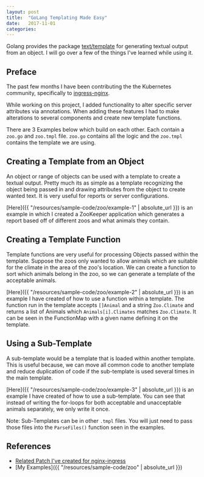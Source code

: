 ```yaml
---
layout: post
title:  "GoLang Templating Made Easy"
date:   2017-11-01
categories:
---
```


Golang provides the package [text/template](https://golang.org/pkg/text/template/) for generating textual output from an object.
I will go over a few of the things I've learned while using it.

## Preface ##

The past few months I have been contributing the the Kubernetes community, specifically to [ingress-nginx](https://github.com/kubernetes/ingress-nginx).

While working on this project, I added functionality to alter specific server attributes via annotations. When adding
these features I had to make alterations to several components and create new template functions.

There are 3 Examples below which build on each other. Each contain a `zoo.go` and `zoo.tmpl` file. `zoo.go` contains
all the logic and the `zoo.tmpl` contains the template we are using.

## Creating a Template from an Object ##

An object or range of objects can be used with a template to create a textual output. Pretty much its as simple as a template
recognizing the object being passed in and drawing attributes from the object to create wanted text. It is very useful for
reports or server configurations.

[Here]({{ "/resources/sample-code/zoo/example-1" | absolute_url }}) is an example in which I created a ZooKeeper application
which generates a report based off of different zoos and what animals they contain.

## Creating a Template Function ##

Template functions are very useful for processing Objects passed within the template. Suppose the zoos only wanted to
allow animals which are suitable for the climate in the area of the zoo's location. We can create a function to sort
which animals belong in the zoo, so we can generate a template of the acceptable animals.

[Here]({{ "/resources/sample-code/zoo/example-2" | absolute_url }}) is an example I have created of how to use a function within a
template. The function run in the template accepts `[]Animal` and a string `Zoo.Climate` and returns a list of Animals which
`Animals[i].Climates` matches `Zoo.Climate`. It can be seen in the FunctionMap with a given name defining it on the template.

## Using a Sub-Template ##

A sub-template would be a template that is loaded within another template. This is useful because, we can move all
common code to another template and reduce duplication of code if the sub-template is used several times in the main template.

[Here]({{ "/resources/sample-code/zoo/example-3" | absolute_url }}) is an example I have created of how to use a sub-template.
You can see that instead of writing the for-loops for both acceptable and unacceptable animals separately, we only write it once.

Note: Sub-Templates can be in other `.tmpl` files. You will just need to pass those files into the `ParseFiles()` function
seen in the examples.

## References ##

- [Related Patch I've created for nginx-ingress](https://github.com/kubernetes/ingress-nginx/pull/1123)
- [My Examples]({{ "/resources/sample-code/zoo" | absolute_url }})
